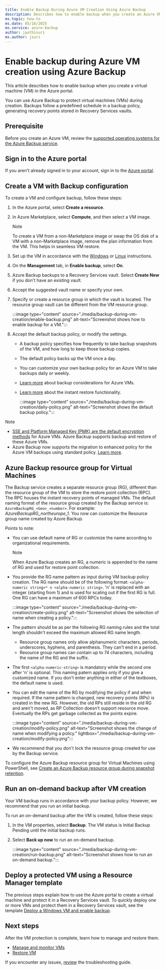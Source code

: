 ```yaml
---
title: Enable Backup During Azure VM Creation Using Azure Backup
description: Describes how to enable backup when you create an Azure VM with Azure Backup.
ms.topic: how-to
ms.date: 05/16/2025
ms.service: azure-backup
author: jyothisuri
ms.author: jsuri
---
```


# Enable backup during Azure VM creation using Azure Backup

This article describes how to enable backup when you create a virtual machine (VM) in the Azure portal.  

You can use Azure Backup to protect virtual machines (VMs) during creation. Backups follow a predefined schedule in a backup policy, generating recovery points stored in Recovery Services vaults.

## Prerequisite

Before you create an Azure VM, review the [supported operating systems for the Azure Backup service](backup-support-matrix-iaas.md#supported-backup-actions).

## Sign in to the Azure portal

If you aren't already signed in to your account, sign in to the [Azure portal](https://portal.azure.com).

## Create a VM with Backup configuration

To create a VM and configure backup, follow these steps:

1. In the Azure portal, select **Create a resource**.

2. In Azure Marketplace, select **Compute**, and then select a VM image.

   >[!Note]
   >To create a VM from a non-Marketplace image or swap the OS disk of a VM with a non-Marketplace image, remove the plan information from the VM. This helps in seamless VM restore.

3. Set up the VM in accordance with the [Windows](/azure/virtual-machines/windows/quick-create-portal) or [Linux](/azure/virtual-machines/linux/quick-create-portal) instructions.

4. On the **Management** tab, in **Enable backup**, select **On**.
5. Azure Backup backups to a Recovery Services vault. Select **Create New** if you don't have an existing vault.
6. Accept the suggested vault name or specify your own.
7. Specify or create a resource group in which the vault is located. The resource group vault can be different from the VM resource group.

    :::image type="content" source="./media/backup-during-vm-creation/enable-backup.png" alt-text="Screenshot shows how to enable backup for a VM.":::

8. Accept the default backup policy, or modify the settings.
    - A backup policy specifies how frequently to take backup snapshots of the VM, and how long to keep those backup copies.
    - The default policy backs up the VM once a day.
    - You can customize your own backup policy for an Azure VM to take backups daily or weekly.
    - [Learn more](backup-azure-vms-introduction.md#backup-and-restore-considerations) about backup considerations for Azure VMs.
    - [Learn more](backup-instant-restore-capability.md) about the instant restore functionality.

      :::image type="content" source="./media/backup-during-vm-creation/daily-policy.png" alt-text="Screenshot shows the default backup policy.":::

>[!NOTE]
>- [SSE and Platform Managed Key (PMK) are the default encryption methods](backup-encryption.md) for Azure VMs. Azure Backup supports backup and restore of these Azure VMs.
>- Azure Backup now supports the migration to enhanced policy for the Azure VM backups using standard policy. [Learn more](backup-azure-vm-migrate-enhanced-policy.md).

## Azure Backup resource group for Virtual Machines

The Backup service creates a separate resource group (RG), different than the resource group of the VM to store the restore point collection (RPC). The RPC houses the instant recovery points of managed VMs. The default naming format of the resource group created by the Backup service is: `AzureBackupRG_<Geo>_<number>`. For example: *AzureBackupRG_northeurope_1*. You now can customize the Resource group name created by Azure Backup.

Points to note:

- You can use default name of RG or customize the name according to organizational requirements.

  >[!Note]
  >When Azure Backup creates an RG, a numeric is appended to the name of RG and used for restore point collection.

- You provide the RG name pattern as input during VM backup policy creation. The RG name should be of the following format: 
              `<alpha-numeric string>* n <alpha-numeric string>`. 'n' is replaced with an integer (starting from 1) and is used for scaling out if the first RG is full. One RG can have a maximum of 600 RPCs today.

   :::image type="content" source="./media/backup-during-vm-creation/create-policy.png" alt-text="Screenshot shows the selection of name when creating a policy.":::
- The pattern should be as per the following RG naming rules and the total length shouldn't exceed the maximum allowed RG name length.
  - Resource group names only allow alphanumeric characters, periods, underscores, hyphens, and parenthesis. They can't end in a period.
  - Resource group names can contain up to 74 characters, including the name of the RG and the suffix.
- The first `<alpha-numeric-string>` is mandatory while the second one after 'n' is optional. This naming patern applies only if you give a customized name. If you don't enter anything in either of the textboxes, the default name is used.
- You can edit the name of the RG by modifying the policy if and when required. If the name pattern is changed, new recovery points (RPs) is created in the new RG. However, the old RPs still reside in the old RG and aren't moved, as RP Collection doesn't support resource move. Eventually the RPs get garbage collected as the points expire.

   :::image type="content" source="./media/backup-during-vm-creation/modify-policy.png" alt-text="Screenshot shows the change of name when modifying a policy." lightbox="./media/backup-during-vm-creation/modify-policy.png":::

- We recommend that you don't lock the resource group created for use by the Backup service.

To configure the Azure Backup resource group for Virtual Machines using PowerShell, see [Create an Azure Backup resource group during snapshot retention](backup-azure-vms-automation.md#creating-azure-backup-resource-group-during-snapshot-retention).

## Run an on-demand backup after VM creation

Your VM backup runs in accordance with your backup policy. However, we recommend that you run an initial backup.

To run an on-demand backup after the VM is created, follow these steps:

1. In the VM properties, select **Backup**. The VM status is Initial Backup Pending until the initial backup runs.
2. Select **Back up now** to run an on-demand backup.

    :::image type="content" source="./media/backup-during-vm-creation/run-backup.png" alt-text="Screenshot shows how to run an on-demand backup.":::

## Deploy a protected VM using a Resource Manager template

The previous steps explain how to use the Azure portal to create a virtual machine and protect it in a Recovery Services vault. To quickly deploy one or more VMs and protect them in a Recovery Services vault, see the template [Deploy a Windows VM and enable backup](https://azure.microsoft.com/resources/templates/recovery-services-create-vm-and-configure-backup/).

## Next steps

After the VM protection is complete, learn how to manage and restore them.

- [Manage and monitor VMs](backup-azure-manage-vms.md)
- [Restore VM](backup-azure-arm-restore-vms.md)

If you encounter any issues, [review](backup-azure-vms-troubleshoot.md) the troubleshooting guide.
